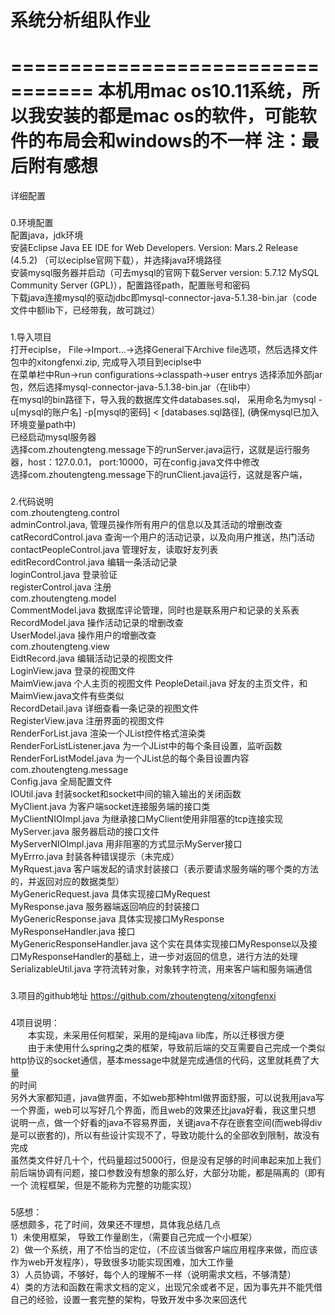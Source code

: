 # 系统分析组队作业
================================= 
本机用mac os10.11系统，所以我安装的都是mac os的软件，可能软件的布局会和windows的不一样
注：最后附有感想
=================================
详细配置
###
0.环境配置<br /> 
	配置java，jdk环境<br /> 
	安装Eclipse Java EE IDE for Web Developers.     Version: Mars.2 Release (4.5.2) （可以eciplse官网下载），并选择java环境路径<br /> 
	安装mysql服务器并启动（可去mysql的官网下载Server version: 5.7.12 MySQL Community Server (GPL)），配置路径path，配置账号和密码<br /> 
	下载java连接mysql的驱动jdbc即mysql-connector-java-5.1.38-bin.jar（code文件中额lib下，已经带我，故可跳过）<br /> 
###
1.导入项目<br /> 
	打开eciplse， File->Import...->选择General下Archive file选项，然后选择文件包中的xitongfenxi.zip, 完成导入项目到eciplse中<br /> 
	在菜单栏中Run->run configurations->classpath->user entrys 选择添加外部jar包，然后选择mysql-connector-java-5.1.38-bin.jar（在lib中）<br /> 
	在mysql的bin路径下，导入我的数据库文件databases.sql， 采用命名为mysql -u[mysql的账户名] -p[mysql的密码] < [databases.sql路径], (确保mysql已加入环境变量path中)<br /> 
	已经启动mysql服务器<br /> 
	选择com.zhoutengteng.message下的runServer.java运行，这就是运行服务器，host：127.0.0.1， port:10000，可在config.java文件中修改<br /> 
	选择com.zhoutengteng.message下的runClient.java运行，这就是客户端， <br /> 
###
2.代码说明<br /> 
	com.zhoutengteng.control<br /> 
		adminControl.java, 管理员操作所有用户的信息以及其活动的增删改查<br /> 
		catRecordControl.java 查询一个用户的活动记录，以及向用户推送，热门活动<br /> 
		contactPeopleControl.java 管理好友，读取好友列表<br /> 
		editRecordControl.java 编辑一条活动记录<br /> 
		loginControl.java 登录验证<br /> 
		registerControl.java 注册<br /> 
	com.zhoutengteng.model<br /> 
		CommentModel.java 数据库评论管理，同时也是联系用户和记录的关系表<br /> 
		RecordModel.java 操作活动记录的增删改查<br /> 
		UserModel.java 操作用户的增删改查<br /> 
	com.zhoutengteng.view<br /> 
		EidtRecord.java 编辑活动记录的视图文件<br /> 
		LoginView.java 	登录的视图文件<br /> 
		MaimView.java 个人主页的视图文件
		PeopleDetail.java 好友的主页文件，和MaimView.java文件有些类似<br /> 
		RecordDetail.java 详细查看一条记录的视图文件<br /> 
		RegisterView.java 注册界面的视图文件<br /> 
		RenderForList.java 渲染一个JList控件格式渲染类<br /> 
		RenderForListListener.java 为一个JList中的每个条目设置，监听函数<br /> 
		RenderForListModel.java 为一个JList总的每个条目设置内容<br /> 
	com.zhoutengteng.message<br /> 
		Config.java 全局配置文件<br /> 
		IOUtil.java 封装socket和socket中间的输入输出的关闭函数<br /> 
		MyClient.java 为客户端socket连接服务端的接口类<br /> 
		MyClientNIOImpl.java 为继承接口MyClient使用非阻塞的tcp连接实现<br /> 
		MyServer.java 服务器启动的接口文件<br /> 
		MyServerNIOImpl.java 用非阻塞的方式显示MyServer接口<br /> 
		MyErrro.java 封装各种错误提示（未完成）<br /> 
		MyRquest.java 客户端发起的请求封装接口（表示要请求服务端的哪个类的方法的，并返回对应的数据类型）<br /> 
		MyGenericRequest.java  具体实现接口MyRequest<br /> 
		MyResponse.java 服务器端返回响应的封装接口<br /> 
		MyGenericResponse.java 具体实现接口MyResponse<br /> 
		MyResponseHandler.java 接口<br /> 
		MyGenericResponseHandler.java 这个实在具体实现接口MyResponse以及接口MyResponseHandler的基础上，进一步对返回的信息，进行方法的处理<br /> 
		SerializableUtil.java 字符流转对象，对象转字符流，用来客户端和服务端通信<br /> 
###
3.项目的github地址 https://github.com/zhoutengteng/xitongfenxi<br /> 
###
4项目说明：<br /> 
　　本实现，未采用任何框架，采用的是纯java lib库，所以迁移很方便<br /> 
　　由于未使用什么spring之类的框架，导致前后端的交互需要自己完成一个类似http协议的socket通信，基本message中就是完成通信的代码，这里就耗费了大量<br /> 
的时间<br /> 
	另外大家都知道，java做界面，不如web那种html做界面舒服，可以说我用java写一个界面，web可以写好几个界面，而且web的效果还比java好看，我这里只想
说明一点，做一个好看的java不容易界面，关键java不存在嵌套空间(而web得div是可以嵌套的)，所以有些设计实现不了，导致功能什么的全部收到限制，故没有完成<br /> 
	虽然类文件好几十个，代码量超过5000行，但是没有足够的时间串起来加上我们前后端协调有问题，接口参数没有想象的那么好，大部分功能，都是隔离的（即有一个
流程框架，但是不能称为完整的功能实现）<br /> 
###
5感想：<br /> 
	感想颇多，花了时间，效果还不理想，具体我总结几点<br /> 
	1）未使用框架， 导致工作量剧生，（需要自己完成一个小框架）<br /> 
	2）做一个系统，用了不恰当的定位，（不应该当做客户端应用程序来做，而应该作为web开发程序），导致很多功能实现困难，加大工作量<br /> 
	3）人员协调，不够好，每个人的理解不一样（说明需求文档，不够清楚）<br /> 
	4）类的方法和函数在需求文档的定义，出现冗余或者不足，因为事先并不能凭借自己的经验，设置一套完整的架构，导致开发中多次来回迭代<br /> 
	
		
		



